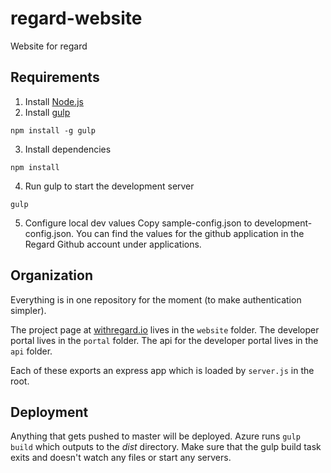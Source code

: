 # regard-website

Website for regard

## Requirements

1. Install [Node.js](http://nodejs.org)
2. Install [gulp](http://gulpjs.com/)
```
npm install -g gulp
```

3. Install dependencies
```
npm install
```
4. Run gulp to start the development server
```
gulp
```
5. Configure local dev values
Copy sample-config.json to development-config.json. You can find the values for the github application in the Regard Github account under applications.

## Organization

Everything is in one repository for the moment (to make authentication simpler).

The project page at [withregard.io](http://withregard.io) lives in the `website` folder.
The developer portal lives in the `portal` folder.
The api for the developer portal lives in the `api` folder. 

Each of these exports an express app which is loaded by `server.js` in the root. 

## Deployment

Anything that gets pushed to master will be deployed. Azure runs `gulp build` which outputs to the *dist* directory. Make sure that the gulp build task exits and doesn't watch any files or start any servers.
